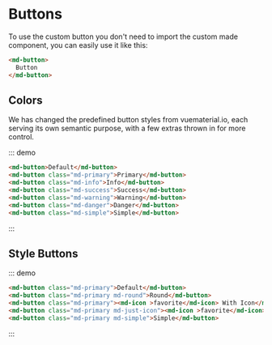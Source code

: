 # Buttons

To use the custom button you don't need to import the custom made component, you can easily use it like this:

```html
<md-button>
  Button
</md-button>
```

## Colors

We has changed the predefined button styles from vuematerial.io, each serving its own semantic purpose, with a few extras thrown in for more control.

::: demo
```html
<md-button>Default</md-button>
<md-button class="md-primary">Primary</md-button>
<md-button class="md-info">Info</md-button>
<md-button class="md-success">Success</md-button>
<md-button class="md-warning">Warning</md-button>
<md-button class="md-danger">Danger</md-button>
<md-button class="md-simple">Simple</md-button>
```
:::

## Style Buttons

::: demo
```html
<md-button class="md-primary">Default</md-button>
<md-button class="md-primary md-round">Round</md-button>
<md-button class="md-primary"><md-icon >favorite</md-icon> With Icon</md-button>
<md-button class="md-primary md-just-icon"><md-icon >favorite</md-icon></md-button>
<md-button class="md-primary md-simple">Simple</md-button>
```
:::
